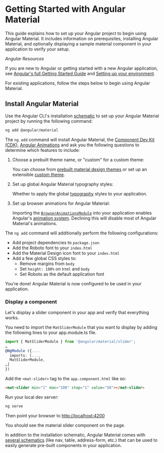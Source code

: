 # Getting Started with Angular Material

This guide explains how to set up your Angular project to begin using Angular Material. It includes information on prerequisites, installing Angular Material, and optionally displaying a sample material component in your application to verify your setup.

*Angular Resources*

If you are new to Angular or getting started with a new Angular application, see [Angular's full Getting Started Guide](https://angular.io/start) and [Setting up your environment](https://angular.io/guide/setup-local).

For existing applications, follow the steps below to begin using Angular Material.

## Install Angular Material

Use the Angular CLI's installation [schematic](https://material.angular.io/guide/schematics) to set up your Angular Material project by running the following command:

```bash
ng add @angular/material
```

The `ng add` command will install Angular Material, the [Component Dev Kit (CDK)](https://material.angular.io/cdk/categories), [Angular Animations](https://angular.io/guide/animations) and ask you the following questions to determine which features to include:

1. Choose a prebuilt theme name, or "custom" for a custom theme:

   You can choose from [prebuilt material design themes](https://material.angular.io/guide/theming#using-a-pre-built-theme) or set up an extensible [custom theme](https://material.angular.io/guide/theming#defining-a-theme).

2. Set up global Angular Material typography styles:

   Whether to apply the global [typography](https://material.angular.io/guide/typography) styles to your application.

3. Set up browser animations for Angular Material:

   Importing the [`BrowserAnimationsModule`](https://angular.io/api/platform-browser/animations/BrowserAnimationsModule) into your application enables Angular's [animation system](https://angular.io/guide/animations). Declining this will disable most of Angular Material's animations.

The `ng add` command will additionally perform the following configurations:

* Add project dependencies to `package.json`
* Add the Roboto font to your `index.html`
* Add the Material Design icon font to your `index.html`
* Add a few global CSS styles to:
  * Remove margins from `body`
  * Set `height: 100%` on `html` and `body`
  * Set Roboto as the default application font

You're done! Angular Material is now configured to be used in your application.


### Display a component

Let's display a slider component in your app and verify that everything works.

You need to import the `MatSliderModule` that you want to display by adding the following lines to your app.module.ts file.

```ts
import { MatSliderModule } from '@angular/material/slider';
…
@NgModule ({....
  imports: [...,
  MatSliderModule,
…]
})
```

Add the `<mat-slider>` tag to the `app.component.html` like so:

```html
<mat-slider min="1" max="100" step="1" value="50"></mat-slider>
```

Run your local dev server:

```bash
ng serve
```

Then point your browser to [http://localhost:4200](http://localhost:4200)

You should see the material slider component on the page.

In addition to the installation schematic, Angular Material comes with [several schematics](https://material.angular.io/guide/schematics) (like nav, table, address-form, etc.) that can be used to easily generate pre-built components in your application.
